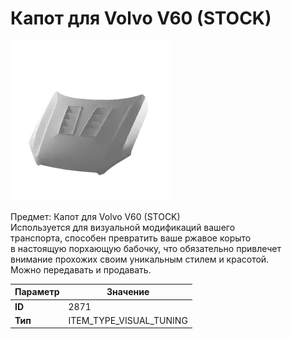 # Капот для Volvo V60 (STOCK)

![Item Image](../img/2871.webp?raw=true)

Предмет: Капот для Volvo V60 (STOCK)<br>Используется для визуальной модификаций вашего<br>транспорта, способен превратить ваше ржавое корыто<br>в настоящую порхающую бабочку, что обязательно привлечет<br>внимание прохожих своим уникальным стилем и красотой.<br>Можно передавать и продавать.


| Параметр | Значение |
|----------|----------|
| **ID** | 2871 |
| **Тип** | ITEM_TYPE_VISUAL_TUNING |

